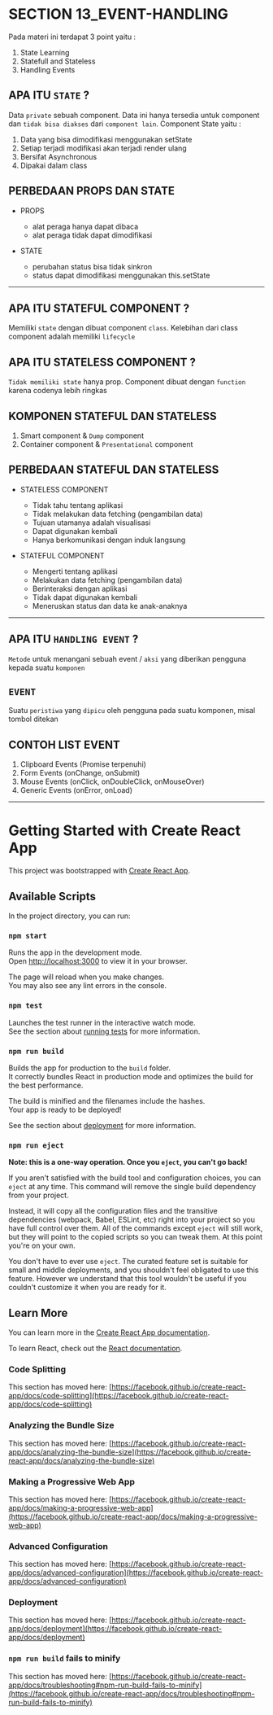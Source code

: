 # SECTION 13_EVENT-HANDLING

Pada materi ini terdapat 3 point yaitu :

1. State Learning
2. Statefull and Stateless
3. Handling Events

## APA ITU `STATE` ?

Data `private` sebuah component. Data ini hanya tersedia untuk component dan `tidak bisa diakses` dari `component lain`.
Component State yaitu :

1. Data yang bisa dimodifikasi menggunakan setState
2. Setiap terjadi modifikasi akan terjadi render ulang
3. Bersifat Asynchronous
4. Dipakai dalam class

## PERBEDAAN PROPS DAN STATE

- PROPS

  - alat peraga hanya dapat dibaca
  - alat peraga tidak dapat dimodifikasi

- STATE
  - perubahan status bisa tidak sinkron
  - status dapat dimodifikasi menggunakan this.setState

---

## APA ITU STATEFUL COMPONENT ?

Memiliki `state` dengan dibuat component `class`. Kelebihan dari class component adalah memiliki `lifecycle`

## APA ITU STATELESS COMPONENT ?

`Tidak memiliki state` hanya prop. Component dibuat dengan `function` karena codenya lebih ringkas

## KOMPONEN STATEFUL DAN STATELESS

1. Smart component & `Dump` component
2. Container component & `Presentational` component

## PERBEDAAN STATEFUL DAN STATELESS

- STATELESS COMPONENT

  - Tidak tahu tentang aplikasi
  - Tidak melakukan data fetching (pengambilan data)
  - Tujuan utamanya adalah visualisasi
  - Dapat digunakan kembali
  - Hanya berkomunikasi dengan induk langsung

- STATEFUL COMPONENT
  - Mengerti tentang aplikasi
  - Melakukan data fetching (pengambilan data)
  - Berinteraksi dengan aplikasi
  - Tidak dapat digunakan kembali
  - Meneruskan status dan data ke anak-anaknya

---

## APA ITU `HANDLING EVENT` ?

`Metode` untuk menangani sebuah event / `aksi` yang diberikan pengguna kepada suatu `komponen`

## `EVENT`

Suatu `peristiwa` yang `dipicu` oleh pengguna pada suatu komponen, misal tombol ditekan

## CONTOH LIST EVENT

1. Clipboard Events (Promise terpenuhi)
2. Form Events (onChange, onSubmit)
3. Mouse Events (onClick, onDoubleClick, onMouseOver)
4. Generic Events (onError, onLoad)

---

# Getting Started with Create React App

This project was bootstrapped with [Create React App](https://github.com/facebook/create-react-app).

## Available Scripts

In the project directory, you can run:

### `npm start`

Runs the app in the development mode.\
Open [http://localhost:3000](http://localhost:3000) to view it in your browser.

The page will reload when you make changes.\
You may also see any lint errors in the console.

### `npm test`

Launches the test runner in the interactive watch mode.\
See the section about [running tests](https://facebook.github.io/create-react-app/docs/running-tests) for more information.

### `npm run build`

Builds the app for production to the `build` folder.\
It correctly bundles React in production mode and optimizes the build for the best performance.

The build is minified and the filenames include the hashes.\
Your app is ready to be deployed!

See the section about [deployment](https://facebook.github.io/create-react-app/docs/deployment) for more information.

### `npm run eject`

**Note: this is a one-way operation. Once you `eject`, you can't go back!**

If you aren't satisfied with the build tool and configuration choices, you can `eject` at any time. This command will remove the single build dependency from your project.

Instead, it will copy all the configuration files and the transitive dependencies (webpack, Babel, ESLint, etc) right into your project so you have full control over them. All of the commands except `eject` will still work, but they will point to the copied scripts so you can tweak them. At this point you're on your own.

You don't have to ever use `eject`. The curated feature set is suitable for small and middle deployments, and you shouldn't feel obligated to use this feature. However we understand that this tool wouldn't be useful if you couldn't customize it when you are ready for it.

## Learn More

You can learn more in the [Create React App documentation](https://facebook.github.io/create-react-app/docs/getting-started).

To learn React, check out the [React documentation](https://reactjs.org/).

### Code Splitting

This section has moved here: [https://facebook.github.io/create-react-app/docs/code-splitting](https://facebook.github.io/create-react-app/docs/code-splitting)

### Analyzing the Bundle Size

This section has moved here: [https://facebook.github.io/create-react-app/docs/analyzing-the-bundle-size](https://facebook.github.io/create-react-app/docs/analyzing-the-bundle-size)

### Making a Progressive Web App

This section has moved here: [https://facebook.github.io/create-react-app/docs/making-a-progressive-web-app](https://facebook.github.io/create-react-app/docs/making-a-progressive-web-app)

### Advanced Configuration

This section has moved here: [https://facebook.github.io/create-react-app/docs/advanced-configuration](https://facebook.github.io/create-react-app/docs/advanced-configuration)

### Deployment

This section has moved here: [https://facebook.github.io/create-react-app/docs/deployment](https://facebook.github.io/create-react-app/docs/deployment)

### `npm run build` fails to minify

This section has moved here: [https://facebook.github.io/create-react-app/docs/troubleshooting#npm-run-build-fails-to-minify](https://facebook.github.io/create-react-app/docs/troubleshooting#npm-run-build-fails-to-minify)
